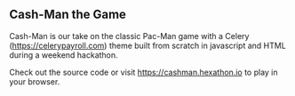 ## Cash-Man the Game

Cash-Man is our take on the classic Pac-Man game with a Celery (https://celerypayroll.com) theme built from scratch in javascript and HTML during a weekend hackathon.

Check out the source code or visit https://cashman.hexathon.io to play in your browser.
